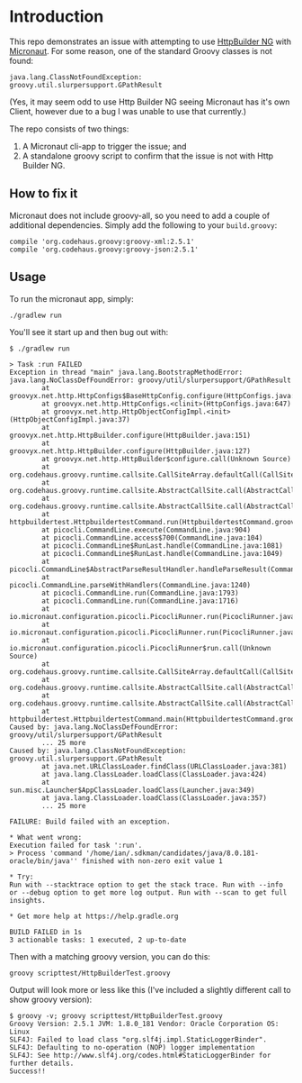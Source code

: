 # Introduction

This repo demonstrates an issue with attempting to use [HttpBuilder
NG](https://http-builder-ng.github.io/) with [Micronaut](https://micronaut.io). For some reason, one
of the standard Groovy classes is not found:

    java.lang.ClassNotFoundException: groovy.util.slurpersupport.GPathResult

(Yes, it may seem odd to use Http Builder NG seeing Micronaut has it's own Client, however due to a
bug I was unable to use that currently.)

The repo consists of two things:

1. A Micronaut cli-app to trigger the issue; and
2. A standalone groovy script to confirm that the issue is not with Http Builder NG.

## How to fix it

Micronaut does not include groovy-all, so you need to add a couple of additional dependencies.
Simply add the following to your `build.groovy`:

    compile 'org.codehaus.groovy:groovy-xml:2.5.1'
    compile 'org.codehaus.groovy:groovy-json:2.5.1'
 
## Usage

To run the micronaut app, simply:

    ./gradlew run

You'll see it start up and then bug out with:

```
$ ./gradlew run

> Task :run FAILED
Exception in thread "main" java.lang.BootstrapMethodError: java.lang.NoClassDefFoundError: groovy/util/slurpersupport/GPathResult
        at groovyx.net.http.HttpConfigs$BaseHttpConfig.configure(HttpConfigs.java:557)
        at groovyx.net.http.HttpConfigs.<clinit>(HttpConfigs.java:647)
        at groovyx.net.http.HttpObjectConfigImpl.<init>(HttpObjectConfigImpl.java:37)
        at groovyx.net.http.HttpBuilder.configure(HttpBuilder.java:151)
        at groovyx.net.http.HttpBuilder.configure(HttpBuilder.java:127)
        at groovyx.net.http.HttpBuilder$configure.call(Unknown Source)
        at org.codehaus.groovy.runtime.callsite.CallSiteArray.defaultCall(CallSiteArray.java:47)
        at org.codehaus.groovy.runtime.callsite.AbstractCallSite.call(AbstractCallSite.java:116)
        at org.codehaus.groovy.runtime.callsite.AbstractCallSite.call(AbstractCallSite.java:128)
        at httpbuildertest.HttpbuildertestCommand.run(HttpbuildertestCommand.groovy:25)
        at picocli.CommandLine.execute(CommandLine.java:904)
        at picocli.CommandLine.access$700(CommandLine.java:104)
        at picocli.CommandLine$RunLast.handle(CommandLine.java:1081)
        at picocli.CommandLine$RunLast.handle(CommandLine.java:1049)
        at picocli.CommandLine$AbstractParseResultHandler.handleParseResult(CommandLine.java:957)
        at picocli.CommandLine.parseWithHandlers(CommandLine.java:1240)
        at picocli.CommandLine.run(CommandLine.java:1793)
        at picocli.CommandLine.run(CommandLine.java:1716)
        at io.micronaut.configuration.picocli.PicocliRunner.run(PicocliRunner.java:129)
        at io.micronaut.configuration.picocli.PicocliRunner.run(PicocliRunner.java:107)
        at io.micronaut.configuration.picocli.PicocliRunner$run.call(Unknown Source)
        at org.codehaus.groovy.runtime.callsite.CallSiteArray.defaultCall(CallSiteArray.java:47)
        at org.codehaus.groovy.runtime.callsite.AbstractCallSite.call(AbstractCallSite.java:116)
        at org.codehaus.groovy.runtime.callsite.AbstractCallSite.call(AbstractCallSite.java:136)
        at httpbuildertest.HttpbuildertestCommand.main(HttpbuildertestCommand.groovy:21)
Caused by: java.lang.NoClassDefFoundError: groovy/util/slurpersupport/GPathResult
        ... 25 more
Caused by: java.lang.ClassNotFoundException: groovy.util.slurpersupport.GPathResult
        at java.net.URLClassLoader.findClass(URLClassLoader.java:381)
        at java.lang.ClassLoader.loadClass(ClassLoader.java:424)
        at sun.misc.Launcher$AppClassLoader.loadClass(Launcher.java:349)
        at java.lang.ClassLoader.loadClass(ClassLoader.java:357)
        ... 25 more

FAILURE: Build failed with an exception.

* What went wrong:
Execution failed for task ':run'.
> Process 'command '/home/ian/.sdkman/candidates/java/8.0.181-oracle/bin/java'' finished with non-zero exit value 1

* Try:
Run with --stacktrace option to get the stack trace. Run with --info or --debug option to get more log output. Run with --scan to get full insights.

* Get more help at https://help.gradle.org

BUILD FAILED in 1s
3 actionable tasks: 1 executed, 2 up-to-date
```

Then with a matching groovy version, you can do this:

    groovy scripttest/HttpBuilderTest.groovy

Output will look more or less like this (I've included a slightly different call to show groovy
version):

```
$ groovy -v; groovy scripttest/HttpBuilderTest.groovy 
Groovy Version: 2.5.1 JVM: 1.8.0_181 Vendor: Oracle Corporation OS: Linux
SLF4J: Failed to load class "org.slf4j.impl.StaticLoggerBinder".
SLF4J: Defaulting to no-operation (NOP) logger implementation
SLF4J: See http://www.slf4j.org/codes.html#StaticLoggerBinder for further details.
Success!!
```
